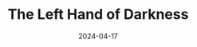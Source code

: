 ---
title: "The Left Hand of Darkness"
authors: "Ursula K. Le Guin"
date: 2024-04-17
star_rating: 5
books/tags:
    - "fiction"
    - "science fiction"
---
